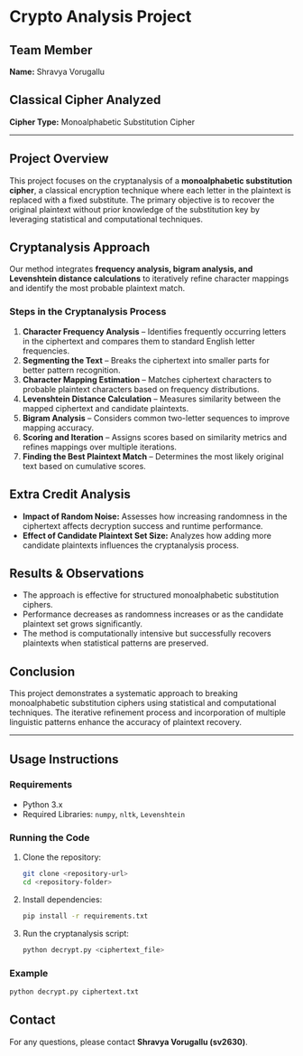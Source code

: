 # Crypto Analysis Project

## Team Member
**Name:** Shravya Vorugallu  

## Classical Cipher Analyzed
**Cipher Type:** Monoalphabetic Substitution Cipher  


---

## Project Overview
This project focuses on the cryptanalysis of a **monoalphabetic substitution cipher**, a classical encryption technique where each letter in the plaintext is replaced with a fixed substitute. The primary objective is to recover the original plaintext without prior knowledge of the substitution key by leveraging statistical and computational techniques.

## Cryptanalysis Approach
Our method integrates **frequency analysis, bigram analysis, and Levenshtein distance calculations** to iteratively refine character mappings and identify the most probable plaintext match.

### Steps in the Cryptanalysis Process
1. **Character Frequency Analysis** – Identifies frequently occurring letters in the ciphertext and compares them to standard English letter frequencies.
2. **Segmenting the Text** – Breaks the ciphertext into smaller parts for better pattern recognition.
3. **Character Mapping Estimation** – Matches ciphertext characters to probable plaintext characters based on frequency distributions.
4. **Levenshtein Distance Calculation** – Measures similarity between the mapped ciphertext and candidate plaintexts.
5. **Bigram Analysis** – Considers common two-letter sequences to improve mapping accuracy.
6. **Scoring and Iteration** – Assigns scores based on similarity metrics and refines mappings over multiple iterations.
7. **Finding the Best Plaintext Match** – Determines the most likely original text based on cumulative scores.

## Extra Credit Analysis
- **Impact of Random Noise:** Assesses how increasing randomness in the ciphertext affects decryption success and runtime performance.
- **Effect of Candidate Plaintext Set Size:** Analyzes how adding more candidate plaintexts influences the cryptanalysis process.

## Results & Observations
- The approach is effective for structured monoalphabetic substitution ciphers.
- Performance decreases as randomness increases or as the candidate plaintext set grows significantly.
- The method is computationally intensive but successfully recovers plaintexts when statistical patterns are preserved.

## Conclusion
This project demonstrates a systematic approach to breaking monoalphabetic substitution ciphers using statistical and computational techniques. The iterative refinement process and incorporation of multiple linguistic patterns enhance the accuracy of plaintext recovery.

---

## Usage Instructions
### Requirements
- Python 3.x
- Required Libraries: `numpy`, `nltk`, `Levenshtein`

### Running the Code
1. Clone the repository:
   ```bash
   git clone <repository-url>
   cd <repository-folder>
   ```
2. Install dependencies:
   ```bash
   pip install -r requirements.txt
   ```
3. Run the cryptanalysis script:
   ```bash
   python decrypt.py <ciphertext_file>
   ```

### Example
```bash
python decrypt.py ciphertext.txt
```

## Contact
For any questions, please contact **Shravya Vorugallu (sv2630)**.

